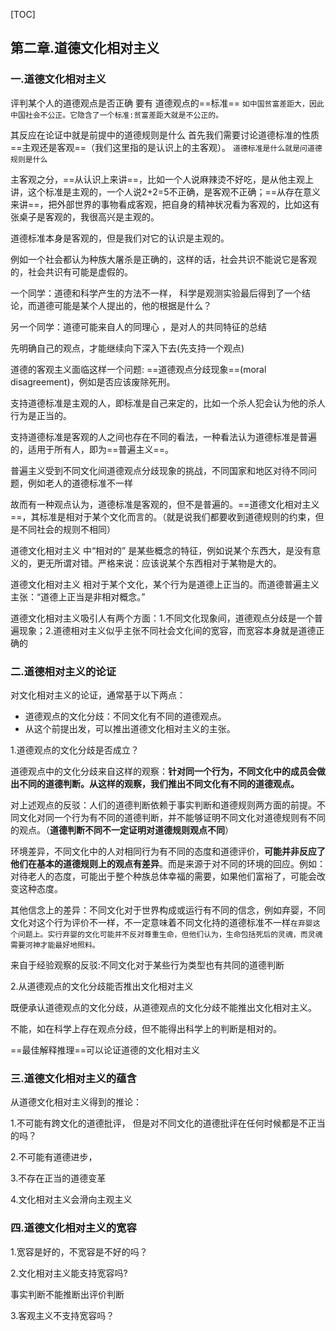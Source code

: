 [TOC]



## 第二章.道德文化相对主义

### 一.道德文化相对主义

评判某个人的道德观点是否正确  要有 道德观点的==标准==    `如中国贫富差距大，因此中国社会不公正。它隐含了一个标准:贫富差距大就是不公正的。`

其反应在论证中就是前提中的道德规则是什么   首先我们需要讨论道德标准的性质==主观还是客观==（我们这里指的是认识上的主客观）。 `道德标准是什么就是问道德规则是什么`

主客观之分，==从认识上来讲==，比如一个人说麻辣烫不好吃，是从他主观上讲，这个标准是主观的，一个人说2+2=5不正确，是客观不正确；==从存在意义来讲==，把外部世界的事物看成客观，把自身的精神状况看为客观的，比如这有张桌子是客观的，我很高兴是主观的。

道德标准本身是客观的，但是我们对它的认识是主观的。

例如一个社会都认为种族大屠杀是正确的，这样的话，社会共识不能说它是客观的，社会共识有可能是虚假的。

一个同学：道德和科学产生的方法不一样， 科学是观测实验最后得到了一个结论，而道德可能是某个人提出的，他的根据是什么？

另一个同学：道德可能来自人的同理心 ，是对人的共同特征的总结



先明确自己的观点，才能继续向下深入下去(先支持一个观点)

道德的客观主义面临这样一个问题: ==道德观点分歧现象==(moral disagreement)，例如是否应该废除死刑。

支持道德标准是主观的人，即标准是自己来定的，比如一个杀人犯会认为他的杀人行为是正当的。

支持道德标准是客观的人之间也存在不同的看法，一种看法认为道德标准是普遍的，适用于所有人，即为==普遍主义==。

普遍主义受到不同文化间道德观点分歧现象的挑战，不同国家和地区对待不同问题，例如老人的道德标准不一样

故而有一种观点认为，道德标准是客观的，但不是普遍的。==道德文化相对主义==，其标准是相对于某个文化而言的。（就是说我们都要收到道德规则的约束，但是不同社会的规则不相同）

道德文化相对主义 中“相对的” 是某些概念的特征，例如说某个东西大，是没有意义的，更无所谓对错。严格来说：应该说某个东西相对于某物是大的。

道德文化相对主义    相对于某个文化，某个行为是道德上正当的。而道德普遍主义主张：“道德上正当是非相对概念。”

道德文化相对主义吸引人有两个方面：1.不同文化现象间，道德观点分歧是一个普遍现象；2.道德相对主义似乎主张不同社会文化间的宽容，而宽容本身就是道德正确的



### 二.道德相对主义的论证

对文化相对主义的论证，通常基于以下两点：

- 道德观点的文化分歧：不同文化有不同的道德观点。
- 从这个前提出发，可以推出道德文化相对主义的主张。

1.道德观点的文化分歧是否成立？

道德观点中的文化分歧来自这样的观察：**针对同一个行为，不同文化中的成员会做出不同的道德判断。从这样的观察，我们推出不同文化有不同的道德观点。**

对上述观点的反驳：人们的道德判断依赖于事实判断和道德规则两方面的前提。不同文化对同一个行为有不同的道德判断，并不能够证明不同文化对道德规则有不同的观点。（**道德判断不同不一定证明对道德规则观点不同**）

环境差异，不同文化中的人对相同行为有不同的态度和道德评价，**可能并非反应了他们在基本的道德规则上的观点有差异**。而是来源于对不同的环境的回应。例如：对待老人的态度，可能出于整个种族总体幸福的需要，如果他们富裕了，可能会改变这种态度。

其他信念上的差异：不同文化对于世界构成或运行有不同的信念，例如弃婴，不同文化对这个行为评价不一样，不一定意味着不同文化持的道德标准不一样`在弃婴这个问题上。实行弃婴的文化可能并不反对尊重生命，但他们认为，生命包括死后的灵魂，而灵魂需要河神才能最好地照料。`

来自于经验观察的反驳:不同文化对于某些行为类型也有共同的道德判断

2.从道德观点的文化分歧能否推出文化相对主义

既便承认道德观点的文化分歧，从道德观点的文化分歧不能推出文化相对主义。

不能，如在科学上存在观点分歧，但不能得出科学上的判断是相对的。

==最佳解释推理==可以论证道德的文化相对主义



### 三.道德文化相对主义的蕴含

从道德文化相对主义得到的推论：

1.不可能有跨文化的道德批评，       但是对不同文化的道德批评在任何时候都是不正当的吗？

2.不可能有道德进步，

3.不存在正当的道德变革

4.文化相对主义会滑向主观主义



### 四.道德文化相对主义的宽容

1.宽容是好的，不宽容是不好的吗？

2.文化相对主义能支持宽容吗?

事实判断不能推断出评价判断

3.客观主义不支持宽容吗？

